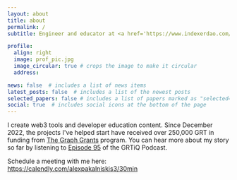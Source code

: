 ```yaml
---
layout: about
title: about
permalink: /
subtitle: Engineer and educator at <a href='https://www.indexerdao.com/'>IndexerDAO</a>.

profile:
  align: right
  image: prof_pic.jpg
  image_circular: true # crops the image to make it circular
  address:

news: false  # includes a list of news items
latest_posts: false  # includes a list of the newest posts
selected_papers: false # includes a list of papers marked as "selected={true}"
social: true  # includes social icons at the bottom of the page
---
```


I create web3 tools and developer education content. Since December 2022, the projects I've helped start have received over 250,000 GRT in funding from [The Graph Grants](https://thegraph.com/ecosystem/grants/) program. You can hear more about my story so far by listening to [Episode 95](https://www.grtiq.com/grtiq-podcast-95-alex-pakalniskis/) of the GRTiQ Podcast. 

Schedule a meeting with me here: https://calendly.com/alexpakalniskis3/30min
